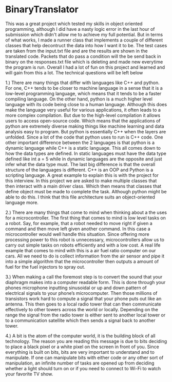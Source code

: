# BinaryTranslator

This was a great project which tested my skills in object oriented programming, although I did have a nasty logic error in the last hour of submission which didn't allow me to achieve my full potential. But in terms of what works, I made a runner class that implements a couple of different classes that help decontruct the data into how I want it to be. The test cases are taken from the input.txt file and are the results are shown in the translated code. Packets that do pass a condition will the be send back in binary on the responses.txt file which is deleting and made new everytime the program is run. Overall I had a lot of fun on this project and learned and will gain from this a lot. The technical questions will be left below

1.)	There are many things that differ with languages like C++ and python. For one, C++ tends to be closer to machine language in a sense that it is a low-level programming language, which means that it tends to be a faster compiling language. On the other hand, python is a much higher level language with its code being close to a human language. Although this does make the language very useful for various applications, it often leads to a more complex compilation. But due to the high-level compilation it allows users to access open-source code. Which means that the applications of python are extremely diverse making things like machine learning and data analysis easy to program. But python is essentially C++ when the layers are unfolded. Since a lot of the code that python uses to run is C++ code. One other important difference between the 2 languages is that python is a dynamic language while C++ is a static language. This all comes down to how the data types are defined. In static languages must have the data type defined like int a = 5 while in dynamic languages are the opposite and just infer what the data type must. The last big difference is that the overall structure of the languages is different. C++ is an OOP and Python is a scripting language. A great example to explain this is with the project for this interview. In this project we are asked to make multiple classes that then interact with a main driver class. Which then means that classes that define object must be made to complete the task. Although python might be able to do this. I think that this file architecture suits an object-oriented language more. 

2.)	There are many things that come to mind when thinking about a the uses for a microcontroller. The first thing that comes to mind is low level tasks on a robot. Say, for example, that a robot needed to move right if given a command and then move left given another command. In this case a microcontroller would well handle this situation. Since offering more processing power to this robot is unnecessary, microcontrollers allow us to carry out simple tasks on robots efficiently and with a low cost. A real life example that comes to mind with this is a air fuel ratio computer on our cars. All we need to do is collect information from the air sensor and pipe it into a simple algorithm that the microcontroller then outputs a amount of fuel for the fuel injectors to spray out. 

3.)	When making a call the foremost step is to convert the sound that your diaphragm makes into a computer readable form. This is done through your phones microphone inputting sinusoidal or up and down pattern of electrical signals to your phone’s microcomputer. Then those millions of transistors work hard to compute a signal that your phone puts out like an antenna. This then goes to a local radio tower that can then communicate effectively to other towers across the world or locally. Depending on the range the signal from the radio tower is either sent to another local tower or to a communication satellite which then sends a signal back to another tower. 

4.)	A bit is the atom of the computer world, it is the building block of all technology. The reason you are reading this message is due to bits deciding to place a black pixel or a white pixel on the screen in front of you. Since everything is built on bits, bits are very important to understand and to manipulate. If one can manipulate bits with either code or any other sort of manipulation, an infinite number of tasks are opened up from deciding whether a light should turn on or if you need to connect to Wi-Fi to watch your favorite TV show.



